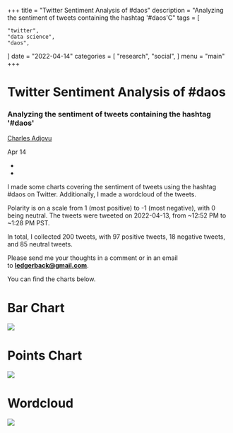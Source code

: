 +++
title = "Twitter Sentiment Analysis of #daos"
description = "Analyzing the sentiment of tweets containing the hashtag '#daos'C"
tags = [
   
    "twitter",
    "data science",
    "daos",
]
date = "2022-04-14"
categories = [
    "research",
    "social",
]
menu = "main"
+++

# Twitter Sentiment Analysis of #daos

### Analyzing the sentiment of tweets containing the hashtag '#daos'

[Charles Adjovu](https://substack.com/profile/6824522-charles-adjovu)

Apr 14

[](https://ledgerback.substack.com/p/some-fun-with-twitter-data/comments)

-   [](https://ledgerback.substack.com/publish/post/52183635)
-   

I made some charts covering the sentiment of tweets using the hashtag #daos on Twitter. Additionally, I made a wordcloud of the tweets.

Polarity is on a scale from 1 (most positive) to -1 (most negative), with 0 being neutral. The tweets were tweeted on 2022-04-13, from ~12:52 PM to ~1:28 PM PST.

In total, I collected 200 tweets, with 97 positive tweets, 18 negative tweets, and 85 neutral tweets.

Please send me your thoughts in a comment or in an email to **[ledgerback@gmail.com](mailto:ledgerback@gmail.com)**.

You can find the charts below.

# Bar Chart

[![](https://cdn.substack.com/image/fetch/w_1456,c_limit,f_auto,q_auto:good,fl_progressive:steep/https%3A%2F%2Fbucketeer-e05bbc84-baa3-437e-9518-adb32be77984.s3.amazonaws.com%2Fpublic%2Fimages%2F6c4debfb-639e-4560-bd62-a7705fc93fd7_1024x671.png)](https://cdn.substack.com/image/fetch/f_auto,q_auto:good,fl_progressive:steep/https%3A%2F%2Fbucketeer-e05bbc84-baa3-437e-9518-adb32be77984.s3.amazonaws.com%2Fpublic%2Fimages%2F6c4debfb-639e-4560-bd62-a7705fc93fd7_1024x671.png)

# Points Chart

[![](https://cdn.substack.com/image/fetch/w_1456,c_limit,f_auto,q_auto:good,fl_progressive:steep/https%3A%2F%2Fbucketeer-e05bbc84-baa3-437e-9518-adb32be77984.s3.amazonaws.com%2Fpublic%2Fimages%2F1259b664-4e2b-4861-9868-b781cf6b4da5_1024x671.png)](https://cdn.substack.com/image/fetch/f_auto,q_auto:good,fl_progressive:steep/https%3A%2F%2Fbucketeer-e05bbc84-baa3-437e-9518-adb32be77984.s3.amazonaws.com%2Fpublic%2Fimages%2F1259b664-4e2b-4861-9868-b781cf6b4da5_1024x671.png)

# Wordcloud

[![](https://cdn.substack.com/image/fetch/w_1456,c_limit,f_auto,q_auto:good,fl_progressive:steep/https%3A%2F%2Fbucketeer-e05bbc84-baa3-437e-9518-adb32be77984.s3.amazonaws.com%2Fpublic%2Fimages%2F33a72176-370e-411b-86ba-8ddbd4dab4fb_720x360.png)](https://cdn.substack.com/image/fetch/f_auto,q_auto:good,fl_progressive:steep/https%3A%2F%2Fbucketeer-e05bbc84-baa3-437e-9518-adb32be77984.s3.amazonaws.com%2Fpublic%2Fimages%2F33a72176-370e-411b-86ba-8ddbd4dab4fb_720x360.png)